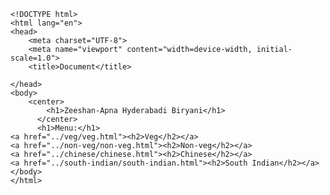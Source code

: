     <!DOCTYPE html>
    <html lang="en">
    <head>
        <meta charset="UTF-8">
        <meta name="viewport" content="width=device-width, initial-scale=1.0">
        <title>Document</title>
   
    </head>
    <body>
        <center>
            <h1>Zeeshan-Apna Hyderabadi Biryani</h1>
          </center>
          <h1>Menu:</h1>
    <a href="../veg/veg.html"><h2>Veg</h2></a>
    <a href="../non-veg/non-veg.html"><h2>Non-veg</h2></a>
    <a href="../chinese/chinese.html"><h2>Chinese</h2></a>
    <a href="../south-indian/south-indian.html"><h2>South Indian</h2></a>
    </body>
    </html>
